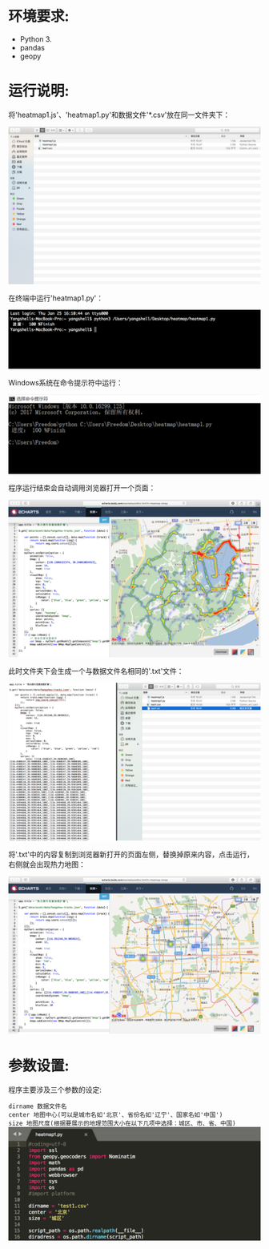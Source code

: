 # 环境要求:  
  - Python 3.
  - pandas
  - geopy
  
# 运行说明:  
  将'heatmap1.js'、'heatmap1.py'和数据文件'*.csv'放在同一文件夹下：
  
  ![](https://github.com/Yangshell/Heatmap/blob/master/image/1.png)
  
  在终端中运行'heatmap1.py'：
  
  ![](https://github.com/Yangshell/Heatmap/blob/master/image/2.png)
  
  Windows系统在命令提示符中运行：
  
  ![](https://github.com/Yangshell/Heatmap/blob/master/image/6.png)
  
  程序运行结束会自动调用浏览器打开一个页面：
  
  ![](https://github.com/Yangshell/Heatmap/blob/master/image/3.png)
  
  此时文件夹下会生成一个与数据文件名相同的'.txt'文件：
  
  ![](https://github.com/Yangshell/Heatmap/blob/master/image/4.png)
  
  将'.txt'中的内容复制到浏览器新打开的页面左侧，替换掉原来内容，点击运行，右侧就会出现热力地图：
  
  ![](https://github.com/Yangshell/Heatmap/blob/master/image/5.png)
  
# 参数设置:  
  程序主要涉及三个参数的设定:   

  `dirname 数据文件名`  
  `center 地图中心(可以是城市名如'北京'、省份名如'辽宁'、国家名如'中国')`  
  `size 地图尺度(根据要展示的地理范围大小在以下几项中选择：城区、市、省、中国)`  
  
  ![](https://github.com/Yangshell/Heatmap/blob/master/image/7.png)
